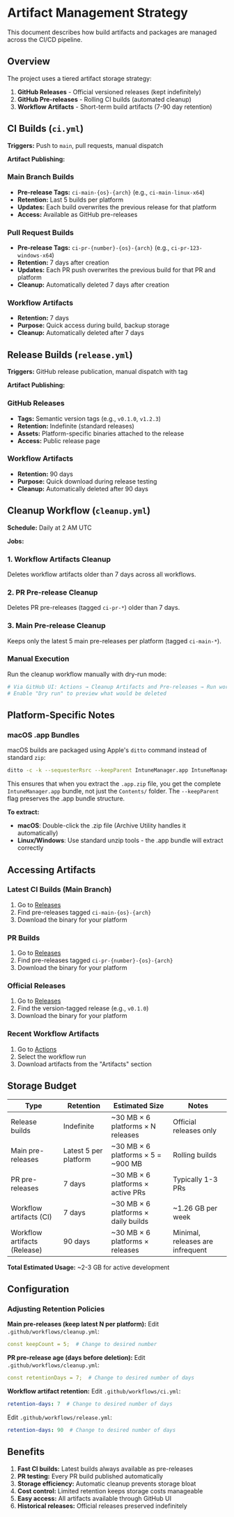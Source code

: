 # Artifact Management Strategy

This document describes how build artifacts and packages are managed across the CI/CD pipeline.

## Overview

The project uses a tiered artifact storage strategy:

1. **GitHub Releases** - Official versioned releases (kept indefinitely)
2. **GitHub Pre-releases** - Rolling CI builds (automated cleanup)
3. **Workflow Artifacts** - Short-term build artifacts (7-90 day retention)

## CI Builds (`ci.yml`)

**Triggers:** Push to `main`, pull requests, manual dispatch

**Artifact Publishing:**

### Main Branch Builds
- **Pre-release Tags:** `ci-main-{os}-{arch}` (e.g., `ci-main-linux-x64`)
- **Retention:** Last 5 builds per platform
- **Updates:** Each build overwrites the previous release for that platform
- **Access:** Available as GitHub pre-releases

### Pull Request Builds
- **Pre-release Tags:** `ci-pr-{number}-{os}-{arch}` (e.g., `ci-pr-123-windows-x64`)
- **Retention:** 7 days after creation
- **Updates:** Each PR push overwrites the previous build for that PR and platform
- **Cleanup:** Automatically deleted 7 days after creation

### Workflow Artifacts
- **Retention:** 7 days
- **Purpose:** Quick access during build, backup storage
- **Cleanup:** Automatically deleted after 7 days

## Release Builds (`release.yml`)

**Triggers:** GitHub release publication, manual dispatch with tag

**Artifact Publishing:**

### GitHub Releases
- **Tags:** Semantic version tags (e.g., `v0.1.0`, `v1.2.3`)
- **Retention:** Indefinite (standard releases)
- **Assets:** Platform-specific binaries attached to the release
- **Access:** Public release page

### Workflow Artifacts
- **Retention:** 90 days
- **Purpose:** Quick download during release testing
- **Cleanup:** Automatically deleted after 90 days

## Cleanup Workflow (`cleanup.yml`)

**Schedule:** Daily at 2 AM UTC

**Jobs:**

### 1. Workflow Artifacts Cleanup
Deletes workflow artifacts older than 7 days across all workflows.

### 2. PR Pre-release Cleanup
Deletes PR pre-releases (tagged `ci-pr-*`) older than 7 days.

### 3. Main Pre-release Cleanup
Keeps only the latest 5 main pre-releases per platform (tagged `ci-main-*`).

### Manual Execution
Run the cleanup workflow manually with dry-run mode:
```bash
# Via GitHub UI: Actions → Cleanup Artifacts and Pre-releases → Run workflow
# Enable "Dry run" to preview what would be deleted
```

## Platform-Specific Notes

### macOS .app Bundles
macOS builds are packaged using Apple's `ditto` command instead of standard `zip`:
```bash
ditto -c -k --sequesterRsrc --keepParent IntuneManager.app IntuneManager-macos-x64.app.zip
```

This ensures that when you extract the `.app.zip` file, you get the complete `IntuneManager.app` bundle, not just the `Contents/` folder. The `--keepParent` flag preserves the .app bundle structure.

**To extract:**
- **macOS**: Double-click the .zip file (Archive Utility handles it automatically)
- **Linux/Windows**: Use standard unzip tools - the .app bundle will extract correctly

## Accessing Artifacts

### Latest CI Builds (Main Branch)
1. Go to [Releases](../../releases)
2. Find pre-releases tagged `ci-main-{os}-{arch}`
3. Download the binary for your platform

### PR Builds
1. Go to [Releases](../../releases)
2. Find pre-releases tagged `ci-pr-{number}-{os}-{arch}`
3. Download the binary for your platform

### Official Releases
1. Go to [Releases](../../releases)
2. Find the version-tagged release (e.g., `v0.1.0`)
3. Download the binary for your platform

### Recent Workflow Artifacts
1. Go to [Actions](../../actions)
2. Select the workflow run
3. Download artifacts from the "Artifacts" section

## Storage Budget

| Type | Retention | Estimated Size | Notes |
|------|-----------|----------------|-------|
| Release builds | Indefinite | ~30 MB × 6 platforms × N releases | Official releases only |
| Main pre-releases | Latest 5 per platform | ~30 MB × 6 platforms × 5 = ~900 MB | Rolling builds |
| PR pre-releases | 7 days | ~30 MB × 6 platforms × active PRs | Typically 1-3 PRs |
| Workflow artifacts (CI) | 7 days | ~30 MB × 6 platforms × daily builds | ~1.26 GB per week |
| Workflow artifacts (Release) | 90 days | ~30 MB × 6 platforms × releases | Minimal, releases are infrequent |

**Total Estimated Usage:** ~2-3 GB for active development

## Configuration

### Adjusting Retention Policies

**Main pre-releases (keep latest N per platform):**
Edit `.github/workflows/cleanup.yml`:
```yaml
const keepCount = 5;  # Change to desired number
```

**PR pre-release age (days before deletion):**
Edit `.github/workflows/cleanup.yml`:
```yaml
const retentionDays = 7;  # Change to desired number of days
```

**Workflow artifact retention:**
Edit `.github/workflows/ci.yml`:
```yaml
retention-days: 7  # Change to desired number of days
```

Edit `.github/workflows/release.yml`:
```yaml
retention-days: 90  # Change to desired number of days
```

## Benefits

1. **Fast CI builds:** Latest builds always available as pre-releases
2. **PR testing:** Every PR build published automatically
3. **Storage efficiency:** Automatic cleanup prevents storage bloat
4. **Cost control:** Limited retention keeps storage costs manageable
5. **Easy access:** All artifacts available through GitHub UI
6. **Historical releases:** Official releases preserved indefinitely
